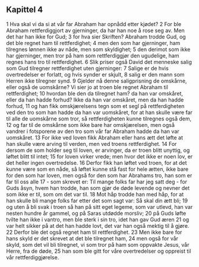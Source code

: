 ## Kapittel 4

1 Hva skal vi da si at vår far Abraham har opnådd etter kjødet?
2 For ble Abraham rettferdiggjort av gjerninger, da har han noe å rose seg av. Men det har han ikke for Gud;
3 for hva sier Skriften? Abraham trodde Gud, og det ble regnet ham til rettferdighet;
4 men den som har gjerninger, ham tilregnes lønnen ikke av nåde, men som skyldighet;
5 den derimot som ikke har gjerninger, men tror på ham som rettferdiggjør den ugudelige, ham regnes hans tro til rettferdighet.
6 Slik priser også David det menneske salig som Gud tilregner rettferdighet uten gjerninger:
7 Salige er de hvis overtredelser er forlatt, og hvis synder er skjult,
8 salig er den mann som Herren ikke tilregner synd.
9 Gjelder nå denne saligprisning de omskårne, eller også de uomskårne? Vi sier jo at troen ble regnet Abraham til rettferdighet;
10 hvordan ble den da tilregnet ham? da han var omskåret, eller da han hadde forhud? Ikke da han var omskåret, men da han hadde forhud,
11 og han fikk omskjærelsens tegn som et segl på rettferdigheten ved den tro som han hadde da han var uomskåret, for at han skulle være far til alle de uomskårne som tror, så rettferdigheten kunne tilregnes også dem,
12 og far til de omskårne som ikke bare har omskjærelsen, men også vandrer i fotsporene av den tro som vår far Abraham hadde da han var uomskåret.
13 For ikke ved loven fikk Abraham eller hans ætt det løfte at han skulle være arving til verden, men ved troens rettferdighet.
14 For dersom de som holder seg til loven, er arvinger, da er troen blitt unyttig, og løftet blitt til intet;
15 for loven virker vrede; men hvor det ikke er noen lov, er det heller ingen overtredelse.
16 Derfor fikk han løftet ved troen, for at det kunne være som en nåde, så løftet kunne stå fast for hele ætten, ikke bare for den som har loven, men også for den som har Abrahams tro, han som er far til oss alle
17 - som skrevet er: Til mange folks far har jeg satt deg - for Guds åsyn, hvem han trodde, han som gjør de døde levende og nevner det som ikke er til, som om det var til.
18 Mot håp trodde han med håp, for at han skulle bli mange folks far etter det som sagt var: Så skal din ætt bli;
19 og uten å bli svak i troen så han på sitt eget legeme, som var utlevd, han var nesten hundre år gammel, og på Saras utdødde morsliv;
20 på Guds løfte tvilte han ikke i vantro, men ble sterk i sin tro, idet han gav Gud æren
21 og var helt sikker på at det han hadde lovt, det var han også mektig til å gjøre.
22 Derfor ble det også regnet ham til rettferdighet.
23 Men ikke bare for hans skyld er det skrevet at det ble tilregnet ham,
24 men også for vår skyld, som det vil bli tilregnet, vi som tror på ham som oppvakte Jesus, vår Herre, fra de døde,
25 han som ble gitt for våre overtredelser og oppreist til vår rettferdiggjørelse.
